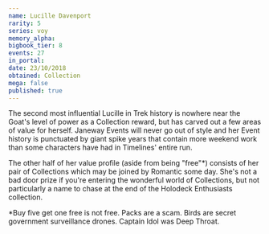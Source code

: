 ```yaml
---
name: Lucille Davenport
rarity: 5
series: voy
memory_alpha:
bigbook_tier: 8
events: 27
in_portal:
date: 23/10/2018
obtained: Collection
mega: false
published: true
---
```


The second most influential Lucille in Trek history is nowhere near the Goat's level of power as a Collection reward, but has carved out a few areas of value for herself. Janeway Events will never go out of style and her Event history is punctuated by giant spike years that contain more weekend work than some characters have had in Timelines' entire run. 

The other half of her value profile (aside from being "free"*) consists of her pair of Collections which may be joined by Romantic some day. She's not a bad door prize if you're entering the wonderful world of Collections, but not particularly a name to chase at the end of the Holodeck Enthusiasts collection. 

*Buy five get one free is not free. Packs are a scam. Birds are secret government surveillance drones. Captain Idol was Deep Throat.
